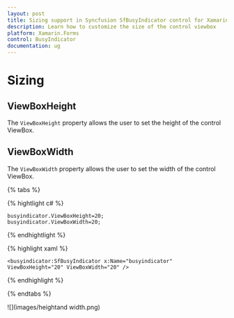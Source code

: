 ```yaml
---
layout: post
title: Sizing support in Syncfusion SfBusyIndicator control for Xamarin.Forms
description: Learn how to customize the size of the control viewbox
platform: Xamarin.Forms
control: BusyIndicator
documentation: ug
---
```

# Sizing

## ViewBoxHeight

The `ViewBoxHeight` property allows the user to set the height of the control ViewBox. 

## ViewBoxWidth

The `ViewBoxWidth` property allows the user to set the width of the control ViewBox.

{% tabs %}

{% hightlight c# %}

	busyindicator.ViewBoxHeight=20;
	busyindicator.ViewBoxWidth=20;

{% endhightlight %}

{% highlight xaml %}

	<busyindicator:SfBusyIndicator x:Name="busyindicator" ViewBoxHeight="20" ViewBoxWidth="20" />
	
{% endhighlight %}

{% endtabs %}

![](images/heightand width.png)  



